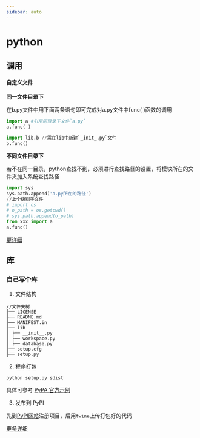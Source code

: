 ```yaml
---
sidebar: auto
---
```

# python

## 调用

#### 自定义文件

**同一文件目录下**

在b.py文件中用下面两条语句即可完成对a.py文件中func( )函数的调用

```python
import a #引用同目录下文件`a.py`
a.func( )
```

```python
import lib.b //需在lib中新建`_init_.py`文件
b.func()
```

**不同文件目录下**

若不在同一目录，python查找不到，必须进行查找路径的设置，将模块所在的文件夹加入系统查找路径

```python
import sys
sys.path.append('a.py所在的路径')
//上个级别子文件
# import os
# o_path = os.getcwd()
# sys.path.append(o_path)
from xxx import a
a.func()
```

[更详细](https://blog.csdn.net/qq_32897143/article/details/79960432)

## 库

### 自己写个库

1. 文件结构
```path
//文件夹树
├── LICENSE 
├── README.md 
├── MANIFEST.in 
├── lib
│ ├── __init__.py 
│ ├── workspace.py 
│ ├── database.py 
├── setup.cfg 
├── setup.py
```

2. 程序打包
```
python setup.py sdist 
```

具体可参考 [PyPA 官方示例](https://github.com/pypa/sampleproject)

3. 发布到 PyPI

先到[PyPI网站](https://pypi.python.org/pypi?%3Aaction=submit_form)注册项目，后用`twine`上传打包好的代码

[更多详细](https://www.jianshu.com/p/81d20ccf5d13)

